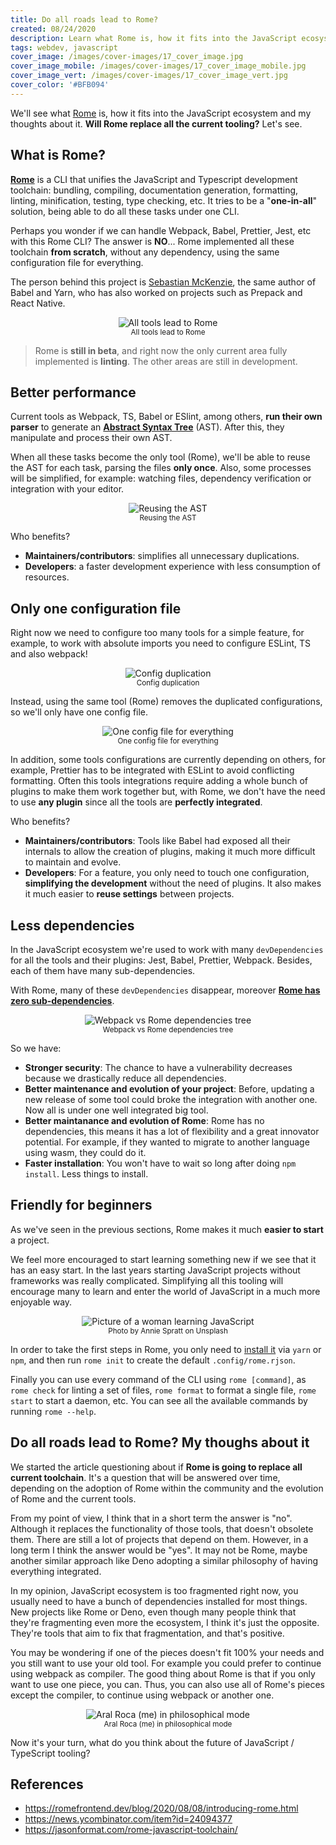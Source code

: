 ```yaml
---
title: Do all roads lead to Rome?
created: 08/24/2020
description: Learn what Rome is, how it fits into the JavaScript ecosystem and my thoughts about it... Will Rome replace all the current tooling?
tags: webdev, javascript
cover_image: /images/cover-images/17_cover_image.jpg
cover_image_mobile: /images/cover-images/17_cover_image_mobile.jpg
cover_image_vert: /images/cover-images/17_cover_image_vert.jpg
cover_color: '#BFB094'
---
```


We'll see what [Rome](https://github.com/romefrontend/rome) is, how it fits into the JavaScript ecosystem and my thoughts about it. **Will Rome replace all the current tooling?** Let's see.

## What is Rome?

[**Rome**](https://github.com/romefrontend/rome) is a CLI that unifies the JavaScript and Typescript development toolchain: bundling, compiling, documentation generation, formatting, linting, minification, testing, type checking, etc. It tries to be a "**one-in-all**" solution, being able to do all these tasks under one CLI.

Perhaps you wonder if we can handle Webpack, Babel, Prettier, Jest, etc with this Rome CLI? The answer is **NO**... Rome implemented all these toolchain **from scratch**, without any dependency, using the same configuration file for everything.

The person behind this project is [Sebastian McKenzie](https://twitter.com/sebmck), the same author of Babel and Yarn, who has also worked on projects such as Prepack and React Native.

<figure align="center">
 <img src="/images/blog-images/rome-paths.jpg" alt="All tools lead to Rome" class="center" />
  <figcaption><small>All tools lead to Rome</small></figcaption>
</figure>

> Rome is **still in beta**, and right now the only current area fully implemented is **linting**. The other areas are still in development.

## Better performance

Current tools as Webpack, TS, Babel or ESlint, among others, **run their own parser** to generate an [**Abstract Syntax Tree**](https://en.wikipedia.org/wiki/Abstract_syntax_tree) (AST). After this, they manipulate and process their own AST. 

When all these tasks become the only tool (Rome), we'll be able to reuse the AST for each task, parsing the files **only once**. Also, some processes will be simplified, for example: watching files, dependency verification or integration with your editor.

<figure align="center">
 <img src="/images/blog-images/ast-toolchain.png" alt="Reusing the AST" class="center transparent" />
  <figcaption><small>Reusing the AST</small></figcaption>
</figure>

Who benefits?

- **Maintainers/contributors**: simplifies all unnecessary duplications.
- **Developers**: a faster development experience with less consumption of resources.


## Only one configuration file

Right now we need to configure too many tools for a simple feature, for example, to work with absolute imports you need to configure ESLint, TS and also webpack! 

<figure align="center">
 <img src="/images/blog-images/config-duplication.png" alt="Config duplication" class="center transparent" />
  <figcaption><small>Config duplication</small></figcaption>
</figure>

Instead, using the same tool (Rome) removes the duplicated configurations, so we'll only have one config file.

<figure align="center">
 <img src="/images/blog-images/one-config.png" alt="One config file for everything" class="center transparent" />
  <figcaption><small>One config file for everything</small></figcaption>
</figure>

In addition, some tools configurations are currently depending on others, for example, Prettier has to be integrated with ESLint to avoid conflicting formatting. Often this tools integrations require adding a whole bunch of plugins to make them work together but, with Rome, we don't have the need to use **any plugin** since all the tools are **perfectly integrated**.

Who benefits?

- **Maintainers/contributors**: Tools like Babel had exposed all their internals to allow the creation of plugins, making it much more difficult to maintain and evolve.
- **Developers**: For a feature, you only need to touch one configuration, **simplifying the development** without the need of plugins. It also makes it much easier to **reuse settings** between projects.

## Less dependencies

In the JavaScript ecosystem we're used to work with many `devDependencies` for all the tools and their plugins: Jest, Babel, Prettier, Webpack. Besides, each of them have many sub-dependencies.

With Rome, many of these `devDependencies` disappear, moreover [**Rome has zero sub-dependencies**](https://github.com/romefrontend/rome/blob/4fdfc5fb7252085ede73a342d895457328dca46e/package.json#L8).

<figure align="center">
 <img src="/images/blog-images/dependencies-rome.gif" alt="Webpack vs Rome dependencies tree" class="center" />
  <figcaption><small>Webpack vs Rome dependencies tree</small></figcaption>
</figure>

So we have:

- **Stronger security**: The chance to have a vulnerability decreases because we drastically reduce all dependencies.
- **Better maintenance and evolution of your project**: Before, updating a new release of some tool could broke the integration with another one. Now all is under one well integrated big tool.
- **Better maintanance and evolution of Rome**: Rome has no dependencies, this means it has a lot of flexibility and a great innovator potential. For example, if they wanted to migrate to another language using wasm, they could do it.
- **Faster installation**: You won't have to wait so long after doing `npm install`. Less things to install.

## Friendly for beginners

As we've seen in the previous sections, Rome makes it much **easier to start** a project. 

We feel more encouraged to start learning something new if we see that it has an easy start. In the last years starting JavaScript projects without frameworks was really complicated. Simplifying all this tooling will encourage many to learn and enter the world of JavaScript in a much more enjoyable way.

<figure align="center">
 <img src="/images/blog-images/learning-js.jpg" alt="Picture of a woman learning JavaScript" class="center" />
  <figcaption><small>Photo by Annie Spratt on Unsplash</small></figcaption>
</figure>

In order to take the first steps in Rome, you only need to [install it](https://romefrontend.dev/#installation) via `yarn` or `npm`, and then run `rome init` to create the default `.config/rome.rjson`. 

Finally you can use every command of the CLI using `rome [command]`, as `rome check` for linting a set of files, `rome format` to format a single file, `rome start` to start a daemon, etc. You can see all the available commands by running `rome --help`.

## Do all roads lead to Rome? My thoughs about it

We started the article questioning about if **Rome is going to replace all current toolchain**. It's a question that will be answered over time, depending on the adoption of Rome within the community and the evolution of Rome and the current tools. 

From my point of view, I think that in a short term the answer is "no". Although it replaces the functionality of those tools, that doesn't obsolete them. There are still a lot of projects that depend on them. However, in a long term I think the answer would be "yes". It may not be Rome, maybe another similar approach like Deno adopting a similar philosophy of having everything integrated.

In my opinion, JavaScript ecosystem is too fragmented right now, you usually need to have a bunch of dependencies installed for most things. New projects like Rome or Deno, even though many people think that they're fragmenting even more the ecosystem, I think it's just the opposite. They're tools that aim to fix that fragmentation, and that's positive. 

You may be wondering if one of the pieces doesn't fit 100% your needs and you still want to use your old tool. For example you could prefer to continue using webpack as compiler. The good thing about Rome is that if you only want to use one piece, you can. Thus, you can also use all of Rome's pieces except the compiler, to continue using webpack or another one.

<figure align="center">
 <img src="/images/blog-images/me.jpg" alt="Aral Roca (me) in philosophical mode" class="center" />
  <figcaption><small>Aral Roca (me) in philosophical mode</small></figcaption>
</figure>

Now it's your turn, what do you think about the future of JavaScript / TypeScript tooling?

## References

- https://romefrontend.dev/blog/2020/08/08/introducing-rome.html
- https://news.ycombinator.com/item?id=24094377
- https://jasonformat.com/rome-javascript-toolchain/
